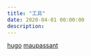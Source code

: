 ```yaml
---
title: "工具"
date: 2020-04-01 00:00:00
description: 
---
```

[hugo](https://gohugo.io/getting-started/quick-start/)
[maupassant](https://github.com/flysnow-org/maupassant-hugo)